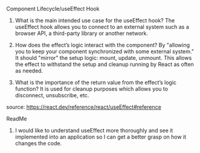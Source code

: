 Component Lifecycle/useEffect Hook

1. What is the main intended use case for the useEffect hook?
The useEffect hook allows you to connect to an external system such as a browser API, a third-party library or another network. 

2. How does the effect’s logic interact with the component? By "allowing you to keep your component synchronized with some external system." It should "mirror" the setup logic: mount, update, unmount. This allows the effect to withstand the setup and cleanup running by React as often as needed. 

3. What is the importance of the return value from the effect’s logic function? It is used for cleanup purposes which allows you to disconnect, unsubscribe, etc. 

source: https://react.dev/reference/react/useEffect#reference

ReadMe

1. I would like to understand useEffect more thoroughly and see it implemented into an application so I can get a better grasp on how it changes the code.